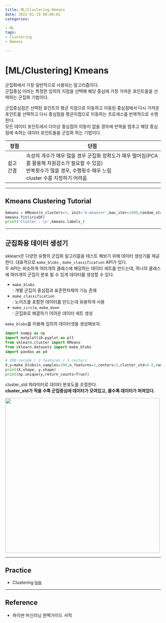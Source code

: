 ```yaml
---
title: ML/Clustering Kmeans
date: 2022-01-19 00:00:01
categories:

- ML
tags:
- Clustering
- Kmeans

---
```


# [ML/Clustering] Kmeans

군집화에서 가장 일반적으로 사용되는 알고리즘이다.<br>
군집중심 이라는 특정한 임의의 지점을 선택해 해당 중심에 가장 가까운 포인트들을 선택하는 군집화 기법이다. 

군집중심점은 선택된 포인트의 평균 지점으로 이동하고 이동된 중심점에서 다시 가까운 포인트를 선택하고 다시 중심점을 평균지점으로 이동하는 프로세스를 반복적으로 수행한다. <br>모든 데이터 포인트에서 더이상 중심점의 이동이 없을 경우에 반복을 멈추고 해당 중심점에 속하는 데이터 포인트들을 군집화 하는 기법이다. 

|장점|단점|
|----|----|
|쉽고 간결|속성의 개수가 매우 많을 경우 군집화 정확도가 매우 떨어짐(PCA를 활용해 차원감소가 필요할 수 있음)<br>반복횟수가 많을 경우, 수행횟수 매우 느림<br>cluster 수를 지정하기 어려움|

---

## Kmeans Clustering Tutorial
```python
kmeans = KMeans(n_clusters=3, init='k-means++',max_iter=1000,random_state=0)
kmeans.fit(irisDF)
print('Cluster : \n',kmeans.labels_)
```

---

## 군집화용 데이터 생성기

sklearn은 다양한 유형의 군집화 알고리즘을 테스트 해보기 위해 데이터 생성기를 제공한다. 대표적으로 `make_blobs` , `make_classification` API가 있다. <br> 두 API는 비슷하게 여러개의 클래스에 해당하는 데이터 세트를 만드는데, 하나의 클래스에 여러개의 군집이 분포 될 수 있게 데이터를 생성할 수 있다. 

- `make_blobs` <br>: 개별 군집의 중심점과 표준편차제어 기능 존재
- `make_classification` <br>: 노이즈를 포함한 데이터를 만드는데 유용하게 사용
- `make_circle`, `make_moon` <br>: 군집화로 해결하기 어려운 데이터 세트 생성


`make_blobs`를 이용해 임의의 데이터셋을 생성해보자.

```python
import numpy as np
import matplotlib.pyplot as plt
from sklearn.cluster import KMeans
from sklearn.datasets import make_blobs
import pandas as pd

# 200 recode / 2 features / 3 centers
X,y=make_blobs(n_samples=200,n_features=2,centers=3,cluster_std=0.8,random_state=0)
print(X.shape, y.shape)
print(np.unique(y,return_counts=True))
```
cluster_std 파라미터로 데이터 분포도를 조절한다.<br>**cluster_std가 작을 수록 군집중심에 데이터가 모여있고, 클수록 데이터가 퍼져있다.**

<img src='https://drive.google.com/uc?export=download&id=10TaUDccUD_JKnW-Jm2B-6wVGzZkWopgA' width=500>

---

##  Practice

- Clustering [link](https://github.com/ominiv/Practice_ML/blob/master/Practice/Clustering.ipynb)

-----

## Reference

- 파이썬 머신러닝 완벽가이드 서적

